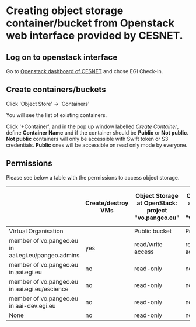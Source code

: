 # Creating object storage container/bucket from Openstack web interface provided by CESNET.

## Log on to openstack interface
Go to [Openstack dashboard of CESNET](https://dashboard.cloud.muni.cz/auth/login/) and chose EGI Check-in.

## Create containers/buckets
Click 'Object Store' -> 'Containers'

You will see the list of existing containers.  

Click '+Container', and in the pop up window labelled _Create Container_, define
**Container Name** and if the container should be **Public** or **Not public**.
**Not public** containers will only be accessible with Swift token or S3 credentials.
**Public** ones will be accessible on read only mode by everyone.

## Permissions

Please see below a table with the permissions to access object storage.

  | Create/destroy VMs | Object Storage at OpenStack: project "vo.pangeo.eu" | Object Storage at OpenStack: project "vo.pangeo.eu" | Object Storage at OpenStack: project "vo.pangeo.eu-swift" | Object Storage at OpenStack: project "vo.pangeo.eu-swift" | Object Storage at OpenStack: project "vo.pangeo.eu-escience" | Object Storage at OpenStack: project "vo.pangeo.eu-escience"
-- | -- | -- | -- | -- | -- | -- | --
Virtual Organisation |   | Public bucket | Private bucket | Public bucket | Private bucket | Public bucket | Private bucket
member of vo.pangeo.eu in aai.egi.eu/pangeo.admins | yes | read/write access | read/write access | read-write access | read/write access | read-only | no access
member of vo.pangeo.eu in aai.egi.eu | no | read-only | no access | read/write access | read/write access | read-only | no access
member of vo.pangeo.eu in aai.egi.eu/escience | no | read-only | no access | read-only | no access | read/write access | read/write access
member of vo.pangeo.eu in aai-dev.egi.eu | no | read-only | no access | read-only | no access | read-only | no access
None | no | read-only | no access | read-only | no access | read-only | no access

